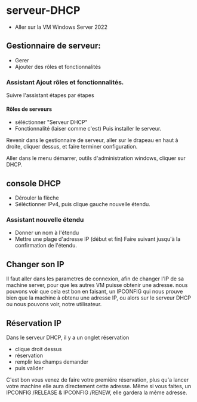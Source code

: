 # serveur-DHCP
- Aller sur la VM Windows Server 2022

## Gestionnaire de serveur:
- Gerer
- Ajouter des rôles et fonctionnalités

### Assistant Ajout rôles et fonctionnalités.
Suivre l'assistant étapes par étapes

#### Rôles de serveurs
- séléctionner "Serveur DHCP"
- Fonctionnalité (laiser comme c'est)
Puis installer le serveur.

Revenir dans le gestionnaire de serveur, aller sur le drapeau en haut à droite, cliquer dessus, et faire terminer configuration.

Aller dans le menu démarrer, outils d'administration windows, cliquer sur DHCP.

## console DHCP
- Dérouler la flèche
- Séléctionner IPv4, puis clique gauche nouvelle étendu.


### Assistant nouvelle étendu
- Donner un nom à l'étendu
- Mettre une plage d'adresse IP (début et fin)
Faire suivant jusqu'à la confirmation de l'étendu.

## Changer son IP
Il faut aller dans les parametres de connexion, afin de changer l'IP de sa machine server, pour que les autres VM puisse obtenir une adresse. 
nous pouvons voir que cela est bon en faisant, un IPCONFIG qui nous prouve bien que la machine à obtenu une adresse IP, ou alors sur le serveur DHCP ou nous pouvons voir, notre utilisateur.

## Réservation IP
Dans le serveur DHCP, il y a un onglet réservation
- clique droit dessus
- réservation
- remplir les champs demander
- puis valider

C'est bon vous venez de faire votre premiére réservation, plus qu'a lancer votre machine elle aura directement cette adresse. 
Même si vous faites, un IPCONFIG /RELEASE & IPCONFIG /RENEW, elle gardera la même adresse.
